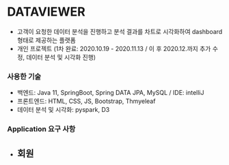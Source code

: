 # DATAVIEWER
- 고객이 요청한 데이터 분석을 진행하고 분석 결과를 차트로 시각화하여 dashboard 형태로 제공하는 플랫폼
- 개인 프로젝트 (1차 완료: 2020.10.19 - 2020.11.13 / 이 후 2020.12.까지 추가 수정, 데이터 분석 및 시각화 진행)

### 사용한 기술
- 백엔드: Java 11, SpringBoot, Spring DATA JPA, MySQL / IDE: intelliJ
- 프론트엔드: HTML, CSS, JS, Bootstrap, Thmyeleaf
- 데이터 분석 및 시각화: pyspark, D3

### Application 요구 사항
- 회원
  - 
